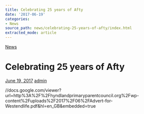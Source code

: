```yaml
---
title: Celebrating 25 years of Afty
date: '2017-06-19'
categories:
- News
source_path: news/celebrating-25-years-of-afty/index.html
extracted_mode: article
---
```

[News](category/news/)

# Celebrating 25 years of Afty

[June 19, 2017](news/celebrating-25-years-of-afty/) [admin](author/admin/)

//docs.google.com/viewer?url=http%3A%2F%2Fhyndlandprimaryparentcouncil.org%2Fwp-content%2Fuploads%2F2017%2F06%2FAdvert-for-Westendlife.pdf&hl=en_GB&embedded=true
